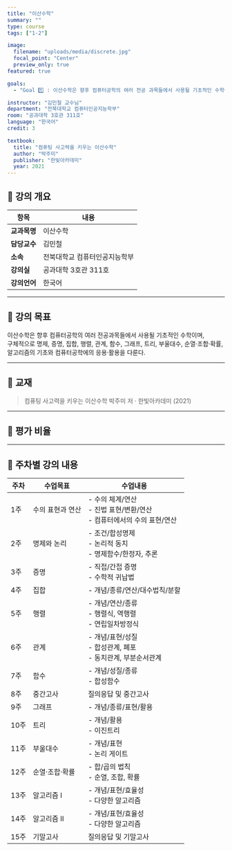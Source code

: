 ```yaml
---
title: "이산수학"
summary: ""
type: course
tags: ["1-2"]

image:
  filename: "uploads/media/discrete.jpg"
  focal_point: "Center"
  preview_only: true
featured: true

goals:
  - "Goal 1️⃣ : 이산수학은 향후 컴퓨터공학의 여러 전공 과목들에서 사용될 기초적인 수학이며 구체적으로 명제, 증명, 집합, 행렬, 관계, 함수, 그래프, 트리, 부울대수, 순열/조합/확률, 알고리즘의 기초와 컴퓨터공학의 응용/활용을 다룬다."

instructor: "김민철 교수님"
department: "전북대학교 컴퓨터인공지능학부"
room: "공과대학 3호관 311호"
language: "한국어"
credit: 3

textbook:
  title: "컴퓨팅 사고력을 키우는 이산수학"
  author: "박주미"
  publisher: "한빛아카데미"
  year: 2021
---
```


<!--more-->

## 📘 강의 개요

| 항목 | 내용 |
|------|------|
| **교과목명** | 이산수학 |
| **담당교수** | 김민철 |
| **소속** | 전북대학교 컴퓨터인공지능학부 |
| **강의실** | 공과대학 3호관 311호 |
| **강의언어** | 한국어 |

---

## 🎯 강의 목표

이산수학은 향후 컴퓨터공학의 여러 전공과목들에서 사용될 기초적인 수학이며,  
구체적으로 명제, 증명, 집합, 행렬, 관계, 함수, 그래프, 트리, 부울대수, 순열·조합·확률,  
알고리즘의 기초와 컴퓨터공학에의 응용·활용을 다룬다.

---

## 📖 교재

> 컴퓨팅 사고력을 키우는 이산수학
> 박주미 저 · 한빛아카데미 (2021)

---

## 🧮 평가 비율

<canvas id="evaluationChart" width="400" height="400"></canvas>

<script src="https://cdn.jsdelivr.net/npm/chart.js"></script>
<script>
const ctx = document.getElementById('evaluationChart');
new Chart(ctx, {
  type: 'pie',
  data: {
    labels: ['중간고사', '기말고사', '출석', '과제물'],
    datasets: [{
      data: [40, 40, 10, 10],
      backgroundColor: ['#ff9aa2', '#9ad0f5', '#b5ead7', '#ffdac1'],
      borderColor: '#222',
      borderWidth: 2
    }]
  },
  options: {
    plugins: {
      legend: {
        position: 'bottom',
        labels: { color: '#ddd', font: { size: 14 } }
      }
    }
  }
});
</script>

---

## 📆 주차별 강의 내용

| 주차 | 수업목표 | 수업내용 |
|------|-----------|-----------|
| 1주 | 수의 표현과 연산 | - 수의 체계/연산<br>- 진법 표현/변환/연산<br>- 컴퓨터에서의 수의 표현/연산 |
| 2주 | 명제와 논리 | - 조건/합성명제<br>- 논리적 동치<br>- 명제함수/한정자, 추론 |
| 3주 | 증명 | - 직접/간접 증명<br>- 수학적 귀납법 |
| 4주 | 집합 | - 개념/종류/연산/대수법칙/분할 |
| 5주 | 행렬 | - 개념/연산/종류<br>- 행렬식, 역행렬<br>- 연립일차방정식 |
| 6주 | 관계 | - 개념/표현/성질<br>- 합성관계, 폐포<br>- 동치관계, 부분순서관계 |
| 7주 | 함수 | - 개념/성질/종류<br>- 합성함수 |
| 8주 | 중간고사 | 질의응답 및 중간고사 |
| 9주 | 그래프 | - 개념/종류/표현/활용 |
| 10주 | 트리 | - 개념/활용<br>- 이진트리 |
| 11주 | 부울대수 | - 개념/표현<br>- 논리 게이트 |
| 12주 | 순열·조합·확률 | - 합/곱의 법칙<br>- 순열, 조합, 확률 |
| 13주 | 알고리즘 I | - 개념/표현/효율성<br>- 다양한 알고리즘 |
| 14주 | 알고리즘 II | - 개념/표현/효율성<br>- 다양한 알고리즘 |
| 15주 | 기말고사 | 질의응답 및 기말고사 |